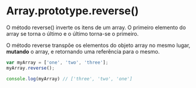 # Array.prototype.reverse()

O método reverse() inverte os itens de um array. O primeiro elemento do array se
torna o último e o último torna-se o primeiro.

O método reverse transpõe os elementos do objeto array no mesmo lugar, 
**mutando** o array, e retornando uma referência para o mesmo.

```javascript
var myArray = ['one', 'two', 'three'];
myArray.reverse();

console.log(myArray) // ['three', 'two', 'one']
```